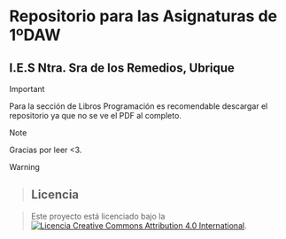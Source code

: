 # Repositorio para las Asignaturas de 1ºDAW

## I.E.S Ntra. Sra de los Remedios, Ubrique

> [!IMPORTANT]
> Para la sección de Libros Programación
> es recomendable descargar el repositorio
> ya que no se ve el PDF al completo.

> [!NOTE]
> Gracias por leer  <3.

> [!WARNING]

> ## Licencia

> Este proyecto está licenciado bajo la 
[![Licencia Creative Commons Attribution 4.0 International](https://licensebuttons.net/l/by/4.0/88x31.png)](http://creativecommons.org/licenses/by/4.0/).
